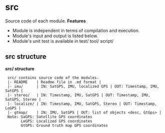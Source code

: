 # src
Source code of each module.
**Features**
* Module is independent in terms of compilation and execution.
* Module's input and output is listed below.
* Module's unit test is available in test/ tool/ script/

## src structure
**src/ structure**

     src/ contains source code of the modules.
     |- README    | Readme file in .md format |
     |- imu/      | IN: SatGPS, IMU, localized GPS | OUT: Timestamp, IMU, SatGPS |
     |- stereo/   | IN: Timestamp, IMU, SatGPS | OUT: Timestamp, IMU, SatGPS, Stereo |
     |- localize/ | IN: Timestamp, IMU, SatGPS, Stereo | OUT: Timestamp, LoGPS |
     |- gtmap/    | IN: IMU, SatGPS | OUT: list of objects <desc, GtGps> |
     Note: SaGPS: Satellite GPS coordinates
           LoGPS: Localized GPS coordinates
           GtGPS: Ground truth map GPS coordinates 

